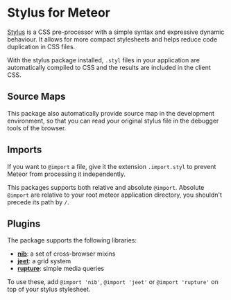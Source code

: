 # Stylus for Meteor

[Stylus](http://learnboost.github.io/stylus) is a CSS pre-processor with a
simple syntax and expressive dynamic behaviour. It allows for more compact
stylesheets and helps reduce code duplication in CSS files.

With the stylus package installed, `.styl` files in your application are
automatically compiled to CSS and the results are included in the client CSS.

## Source Maps

This package also automatically provide source map in the development
environment, so that you can read your original stylus file in the debugger
tools of the browser.

## Imports

If you want to `@import` a file, give it the extension `.import.styl` to prevent
Meteor from processing it independently.

This packages supports both relative and absolute `@import`. Absolute `@import`
are relative to your root meteor application directory, you shouldn't precede
its path by `/`.

## Plugins

The package supports the following libraries:

* **[nib](http://visionmedia.github.io/nib/)**: a set of cross-browser mixins
* **[jeet](http://jeet.gs/)**: a grid system
* **[rupture](http://jenius.github.io/rupture)**: simple media queries

To use these, add `@import 'nib'`, `@import 'jeet'` or `@import 'rupture'` on
top of your stylus stylesheet.
